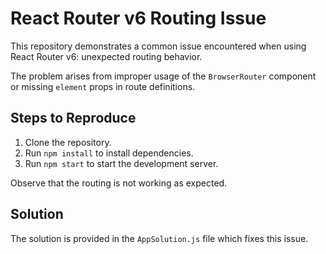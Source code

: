 # React Router v6 Routing Issue

This repository demonstrates a common issue encountered when using React Router v6: unexpected routing behavior.

The problem arises from improper usage of the `BrowserRouter` component or missing `element` props in route definitions.

## Steps to Reproduce

1. Clone the repository.
2. Run `npm install` to install dependencies.
3. Run `npm start` to start the development server.

Observe that the routing is not working as expected. 

## Solution
The solution is provided in the `AppSolution.js` file which fixes this issue.